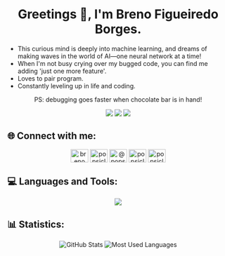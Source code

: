 <h1 align="center">Greetings 👋, I'm Breno Figueiredo Borges.</h1>

<p align="center">
  <ul>
    <li>This curious mind is deeply into machine learning, and dreams of making waves in the world of AI—one neural network at a time!</li>
    <li>When I'm not busy crying over my bugged code, you can find me adding 'just one more feature'.</li>
    <li>Loves to pair program.</li>
    <li>Constantly leveling up in life and coding.</li>
  </ul>
</p>

<p align="center">
  PS: debugging goes faster when chocolate bar is in hand!
</p>

<p align="center"> 
  <img src="https://badges.pufler.dev/visits/Popsicle-Cat/Popsicle-Cat?color=7559b8"/> 
  <img src="https://badges.pufler.dev/repos/Popsicle-Cat?color=7559b8"/> 
  <img src="https://badges.pufler.dev/commits/monthly/Popsicle-Cat?color=7559b8"/> 
</p>

<h2 align="left">🌐 Connect with me:</h2>

<p align="center"> 
  <a href="https://www.linkedin.com/in/breno-figueiredo-borges-b83139235/" target="blank"><img align="center" src="https://raw.githubusercontent.com/rahuldkjain/github-profile-readme-generator/master/src/images/icons/Social/linked-in-alt.svg" alt="breno figueiredo borges" height="30" width="40" /></a>
  <a href="https://www.kaggle.com/popsiclecat" target="blank"><img align="center" src="https://raw.githubusercontent.com/rahuldkjain/github-profile-readme-generator/master/src/images/icons/Social/kaggle.svg" alt="popsicle-cat" height="30" width="40" /></a>
  <a href="https://medium.com/@popsicle-cat" target="blank"><img align="center" src="https://raw.githubusercontent.com/rahuldkjain/github-profile-readme-generator/master/src/images/icons/Social/medium.svg" alt="@popsicle-cat" height="30" width="40" /></a>
  <a href="https://www.hackerrank.com/profile/kleberklebin17" target="blank"><img align="center" src="https://raw.githubusercontent.com/rahuldkjain/github-profile-readme-generator/master/src/images/icons/Social/hackerrank.svg" alt="popsicle-cat" height="30" width="40" /></a>
  <a href="https://www.leetcode.com/popsicle-cat" target="blank"><img align="center" src="https://raw.githubusercontent.com/rahuldkjain/github-profile-readme-generator/master/src/images/icons/Social/leet-code.svg" alt="popsicle-cat" height="30" width="40" /></a>
</p>

<h2 align="left">💻 Languages and Tools:</h2>

<p align="center">
  <img src="https://skillicons.dev/icons?i=java,php,c,cpp,js,nodejs,py,spring,git,github,bash,aws,docker,linux,mysql,postgres,tensorflow,blender,unreal&theme=dark&perline=10" />
</p>

<h2 align="left">📊 Statistics:</h2>

<div align="center">
  <img src="https://github-readme-stats.vercel.app/api?username=popsicle-cat&show_icons=true&theme=aura" alt="GitHub Stats" />
  <img src="https://github-readme-stats.vercel.app/api/top-langs?username=popsicle-cat&show_icons=true&theme=aura&layout=compact" alt="Most Used Languages" />
</div>
